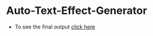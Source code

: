 # Auto-Text-Effect-Generator
* To see the final output [click here](https://automatic-text-generator.netlify.app/)